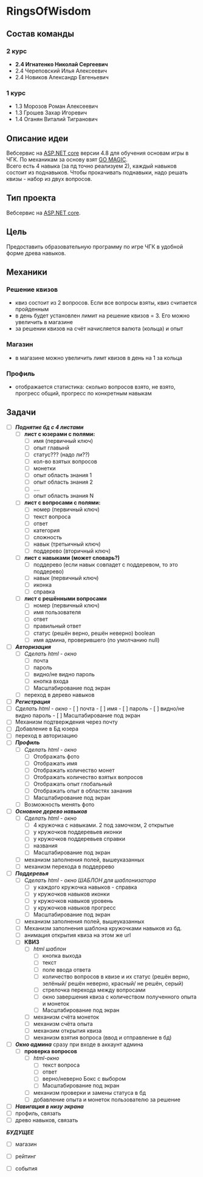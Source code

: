 # RingsOfWisdom

## Состав команды
### 2 курс
- **2.4 Игнатенко Николай Сергеевич**
- 2.4 Череповский Илья Алексеевич
- 2.4 Новиков Александр Евгеньевич

### 1 курс
- 1.3 Морозов Роман Алексеевич
- 1.3 Грошев Захар Игоревич
- 1.4 Оганян Виталий Тигранович

## Описание идеи

Вебсервис на [ASP.NET core](https://dotnet.microsoft.com/en-us/apps/aspnet) версии 4.8 для обучения основам игры в ЧГК. По механикам за основу взят [GO MAGIC](https://gomagic.org/ru/go-problems/). <br />
Всего есть 4 навыка (за пд точно реализуем 2), каждый навыков состоит из поднавыков. Чтобы прокачивать поднавыки, надо решать квизы - набор из двух вопросов.

## Тип проекта

Вебсервис на [ASP.NET core](https://dotnet.microsoft.com/en-us/apps/aspnet).

## Цель

Предоставить образовательную программу по игре ЧГК в удобной форме древа навыков.

## Механики

### Решение квизов
- квиз состоит из 2 вопросов. Если все вопросы взяты, квиз считается пройденным
- в день будет установлен лимит на решение квизов = 3. Его можно увеличить в магазине
- за решении квизов на счёт начисляется валюта (кольца) и опыт

### Магазин
- в магазине можно увеличить лимт квизов в день на 1 за кольца

### Профиль
- отображается статистика: сколько вопросов взято, не взято, прогресс общий, прогресс по конкретным навыкам

## Задачи
- [ ] ***Поднятие бд с 4 листами***
  - [ ] **лист с юзерами с полями:**
    - [ ] имя (первичный ключ)
    - [ ] опыт главынй
    - [ ] статус??? (надо ли??)
    - [ ] кол-во взятых вопросов
    - [ ] монетки
    - [ ] опыт область знания 1
    - [ ] опыт область знания 2
    - [ ] ....
    - [ ] опыт область знания N
  - [ ] **лист с вопросами с полями:**
    - [ ] номер (первичный ключ)
    - [ ] текст вопроса
    - [ ] ответ
    - [ ] категория
    - [ ] сложность
    - [ ] навык (третьичный ключ)
    - [ ] поддерево (вторичный ключ)
  - [ ] **лист с навыками  (может словарь?)**
    - [ ] поддерево (если навык совпадет с поддеревом, то это поддерево)
    - [ ] навык (первичный ключ)
    - [ ] иконка
    - [ ] справка
  - [ ] **лист с решёнными вопросами** 
    - [ ] номер (первичный ключ)
    - [ ] имя пользователя
    - [ ] ответ
    - [ ] правильный ответ
    - [ ] статус (решён верно, решён неверно) boolean
    - [ ] имя админа, проверившего (по умолчанию null)
        
- [ ] ***Авторизация***
  - [ ] *Сделать html - окно*
    - [ ] почта
    - [ ] пароль
    - [ ] видно/не видно пароль
    - [ ] кнопка входа
    - [ ] Масштабирование под экран
  - [ ] переход в дерево навыков
- [ ]  ***Регистрация***
  - [ ]  *Сделать html - окно*
    - [ ]  почта
    - [ ]  имя
    - [ ]  пароль
    - [ ]  видно/не видно пароль
    - [ ]   Масштабирование под экран
  - [ ]   Механизм подтверждения через почту
  - [ ]   Добавление в Бд юзера
  - [ ]   переход в авторизацию
- [ ] ***Профиль***
  - [ ] *Сделать html - окно*
    - [ ] Отображать фото
    - [ ] Отображать имя
    - [ ] Отображать количество монет
    - [ ] Отображать количество взятых вопросов
    - [ ] Отображать опыт глобальный
    - [ ] Отображать опыт в областях занания
    - [ ] Масштабирование под экран
  - [ ] Возможность менять фото
- [ ] ***Основное дерево навыков***
  - [ ] *Сделать html - окно*
    - [ ]  4 кружочка с навыками. 2 под замочком, 2 открытые
    - [ ]   у кружочков поддеревьев иконки
    - [ ]   у кружочков поддеревьев справки
    - [ ]   названия
    - [ ]    Масштабирование под экран
  - [ ] механизм заполнения полей, вышеуказанных
  - [ ] механизм перехода в поддеррево
- [ ] ***Поддеревья***
  - [ ] *Сделать html - окно ШАБЛОН для шаблонизатора*
    - [ ]  у каждого кружочка навыков -  справка
    - [ ]  у кружочков навыков иконки
    - [ ]  у кружочков навыков уровень
    - [ ]  у кружочков навыков прогресс
    - [ ]   Масштабирование под экран
  - [ ]  механизм заполнения полей, вышеуказанных
  - [ ] Механизм заполнения шаблона кружочками навыков из бд.
  - [ ] анимация открытия квиза на этом же url
  - [ ] **КВИЗ**
    - [ ] *html шаблон*
      - [ ] кнопка выхода
      - [ ] текст
      - [ ] поле ввода ответа
      - [ ] количество вопросов в квизе и их статус (решён верно, зелёный/ решён неверно, красный/ не решён, серый)
      - [ ] стрелочка перехода между вопросами
      - [ ] окно завершения квиза с количеством полученного опыта и монеток
      - [ ] Масштабирование под экран
    - [ ] механизм счёта монеток
    - [ ]  механизм счёта опыта
    - [ ]  механзим открытия квиза
    - [ ]  механизм взятия вопроса (ввод и отправление в бд)
- [ ] ***Окно админа*** сразу при входе в аккаунт админа
  - [ ] **проверка вопросов**
    - [ ] *html-окно*
      - [ ]  текст вопроса
      - [ ]  ответ
      - [ ]  верно/неверно Бокс с выбором
      - [ ]  Масштабирование под экран
    - [ ]  механизм проверки и замены статуса в бд
    - [ ]  добавление опыта и монеток пользователю за решение
- [ ]  ***Навигация в низу экрана***
  - [ ]  профиль, связать
  - [ ]  древо навыков, связать

***БУДУЩЕЕ***
- [ ] магазин
- [ ] рейтинг
- [ ] события

  





